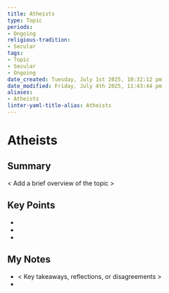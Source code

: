 ```yaml
---
title: Atheists
type: Topic
periods:
- Ongoing
religious-tradition:
- Secular
tags:
- Topic
- Secular
- Ongoing
date_created: Tuesday, July 1st 2025, 10:32:12 pm
date_modified: Friday, July 4th 2025, 11:43:44 pm
aliases:
- Atheists
linter-yaml-title-alias: Atheists
---
```


# Atheists

## Summary
< Add a brief overview of the topic >

## Key Points
- 
- 
- 

## My Notes
- < Key takeaways, reflections, or disagreements >
- 